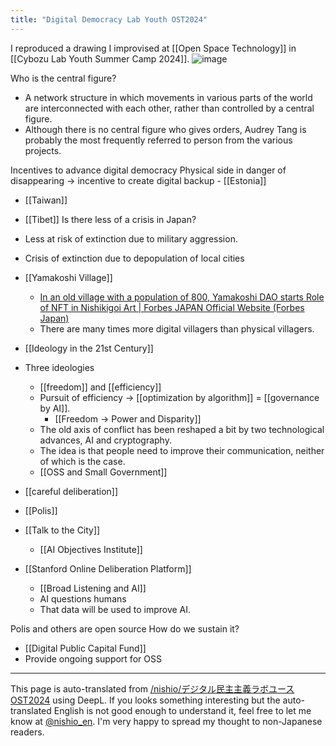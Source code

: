 ```yaml
---
title: "Digital Democracy Lab Youth OST2024"
---
```


I reproduced a drawing I improvised at [[Open Space Technology]] in [[Cybozu Lab Youth Summer Camp 2024]].
![image](https://gyazo.com/3177674036d208f97e05461dea9eb414/thumb/1000)

Who is the central figure?
- A network structure in which movements in various parts of the world are interconnected with each other, rather than controlled by a central figure.
- Although there is no central figure who gives orders, Audrey Tang is probably the most frequently referred to person from the various projects.

Incentives to advance digital democracy
Physical side in danger of disappearing -> incentive to create digital backup
    - [[Estonia]]
- [[Taiwan]]
- [[Tibet]]
Is there less of a crisis in Japan?
- Less at risk of extinction due to military aggression.
- Crisis of extinction due to depopulation of local cities
- [[Yamakoshi Village]]
    - [In an old village with a population of 800, Yamakoshi DAO starts Role of NFT in Nishikigoi Art | Forbes JAPAN Official Website (Forbes Japan)](https://forbesjapan.com/articles/detail/66354)
    - There are many times more digital villagers than physical villagers.

- [[Ideology in the 21st Century]]
- Three ideologies
    - [[freedom]] and [[efficiency]]
    - Pursuit of efficiency → [[optimization by algorithm]] = [[governance by AI]].
        - [[Freedom → Power and Disparity]]
    - The old axis of conflict has been reshaped a bit by two technological advances, AI and cryptography.
    - The idea is that people need to improve their communication, neither of which is the case.
    - [[OSS and Small Government]]

- [[careful deliberation]]
- [[Polis]]
- [[Talk to the City]]
    - [[AI Objectives Institute]]
- [[Stanford Online Deliberation Platform]]
    - [[Broad Listening and AI]]
    - AI questions humans
    - That data will be used to improve AI.

Polis and others are open source
How do we sustain it?
- [[Digital Public Capital Fund]]
- Provide ongoing support for OSS


---
This page is auto-translated from [/nishio/デジタル民主主義ラボユースOST2024](https://scrapbox.io/nishio/デジタル民主主義ラボユースOST2024) using DeepL. If you looks something interesting but the auto-translated English is not good enough to understand it, feel free to let me know at [@nishio_en](https://twitter.com/nishio_en). I'm very happy to spread my thought to non-Japanese readers.
